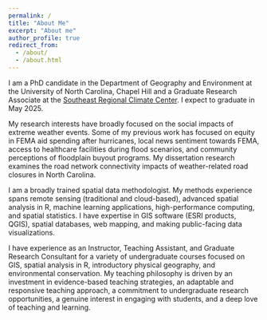 ```yaml
---
permalink: /
title: "About Me"
excerpt: "About me"
author_profile: true
redirect_from: 
  - /about/
  - /about.html
---
```


I am a PhD candidate in the Department of Geography and Environment at the University of North Carolina, Chapel Hill and a Graduate Research Associate at the [Southeast Regional Climate Center](https://sercc.com/). I expect to graduate in May 2025. 

My research interests have broadly focused on the social impacts of extreme weather events. Some of my previous work has focused on equity in FEMA aid spending after hurricanes, local news sentiment towards FEMA, access to healthcare facilities during flood scenarios, and community perceptions of floodplain buyout programs. My dissertation research examines the road network connectivity impacts of weather-related road closures in North Carolina. 

I am a broadly trained spatial data methodologist. My methods experience spans remote sensing (traditional and cloud-based), advanced spatial analysis in R, machine learning applications, high-performance computing, and spatial statistics. I have expertise in GIS software (ESRI products, QGIS), spatial databases, web mapping, and making public-facing data visualizations. 

I have experience as an Instructor, Teaching Assistant, and Graduate Research Consultant for a variety of undergraduate courses focused on GIS, spatial analysis in R, introductory physical geography, and environmental conservation. My teaching philosophy is driven by an investment in evidence-based teaching strategies, an adaptable and responsive teaching approach, a commitment to undergraduate research opportunities, a genuine interest in engaging with students, and a deep love of teaching and learning. 
